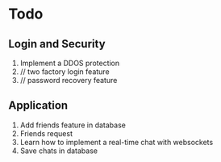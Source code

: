 # Todo

## Login and Security
1. Implement a DDOS protection
2. // two factory login feature
3. // password recovery feature

## Application 
1. Add friends feature in database
2. Friends request
3. Learn how to implement a real-time chat with websockets
4. Save chats in database